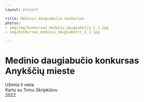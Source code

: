 ```yaml
---
layout: project

title: Medinio daugiabučio konkursas
photos:
- img/img/konkursas_medinis_daugiabutis_1_1.jpg
- img/konkursas_medinis_daugiabutis_1_1.jpg

---
```

<h1>Medinio daugiabučio konkursas Anykščių mieste</h1>
<p>Užimta II vieta<br/>Kartu su Tomu Skripkiūnu<br/>2022</p>
